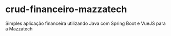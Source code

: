 # crud-financeiro-mazzatech

Simples aplicação financeira utilizando Java com Spring Boot e VueJS para a Mazzatech
